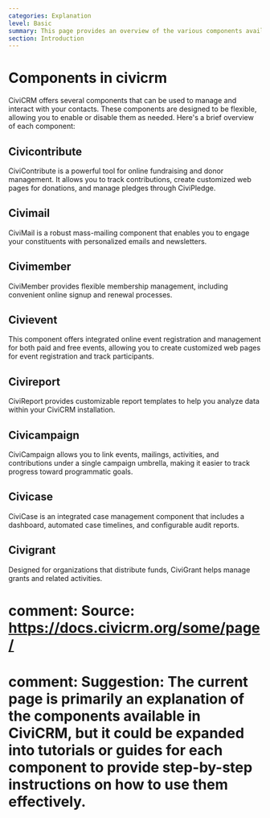 ```yaml
---
categories: Explanation
level: Basic
summary: This page provides an overview of the various components available in CiviCRM, explaining their functions and how they can be used to enhance your organization's operations.
section: Introduction
---
```


# Components in civicrm

CiviCRM offers several components that can be used to manage and interact with your contacts. These components are designed to be flexible, allowing you to enable or disable them as needed. Here's a brief overview of each component:

## Civicontribute
CiviContribute is a powerful tool for online fundraising and donor management. It allows you to track contributions, create customized web pages for donations, and manage pledges through CiviPledge.

## Civimail
CiviMail is a robust mass-mailing component that enables you to engage your constituents with personalized emails and newsletters.

## Civimember
CiviMember provides flexible membership management, including convenient online signup and renewal processes.

## Civievent
This component offers integrated online event registration and management for both paid and free events, allowing you to create customized web pages for event registration and track participants.

## Civireport
CiviReport provides customizable report templates to help you analyze data within your CiviCRM installation.

## Civicampaign
CiviCampaign allows you to link events, mailings, activities, and contributions under a single campaign umbrella, making it easier to track progress toward programmatic goals.

## Civicase
CiviCase is an integrated case management component that includes a dashboard, automated case timelines, and configurable audit reports.

## Civigrant
Designed for organizations that distribute funds, CiviGrant helps manage grants and related activities.

# comment: Source: https://docs.civicrm.org/some/page/
# comment: Suggestion: The current page is primarily an explanation of the components available in CiviCRM, but it could be expanded into tutorials or guides for each component to provide step-by-step instructions on how to use them effectively.